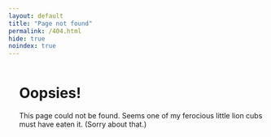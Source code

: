 ```yaml
---
layout: default
title: "Page not found"
permalink: /404.html
hide: true
noindex: true
---
```

<div class="hero" style="background-image: url(/img/fierce.jpg)">
<div class="columns group">
    <div class="col span_2_of_3"></div>
    <div class="col span_1_of_3 dark-back"><h1>Oopsies!</h1><p>This page could not be found. Seems one of my ferocious little lion cubs must have eaten it. (Sorry about that.)</p></div>
</div>

</div>
